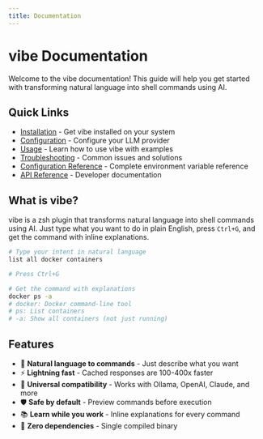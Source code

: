 ```yaml
---
title: Documentation
---
```


# vibe Documentation

Welcome to the vibe documentation! This guide will help you get started with transforming natural language into shell commands using AI.

## Quick Links

- [Installation](installation) - Get vibe installed on your system
- [Configuration](configuration) - Configure your LLM provider
- [Usage](usage) - Learn how to use vibe with examples
- [Troubleshooting](troubleshooting) - Common issues and solutions
- [Configuration Reference](reference) - Complete environment variable reference
- [API Reference](api) - Developer documentation

## What is vibe?

vibe is a zsh plugin that transforms natural language into shell commands using AI. Just type what you want to do in plain English, press `Ctrl+G`, and get the command with inline explanations.

```bash
# Type your intent in natural language
list all docker containers

# Press Ctrl+G

# Get the command with explanations
docker ps -a
# docker: Docker command-line tool
# ps: List containers
# -a: Show all containers (not just running)
```

## Features

- 🧠 **Natural language to commands** - Just describe what you want
- ⚡ **Lightning fast** - Cached responses are 100-400x faster
- 🔌 **Universal compatibility** - Works with Ollama, OpenAI, Claude, and more
- 🛡️ **Safe by default** - Preview commands before execution
- 📚 **Learn while you work** - Inline explanations for every command
- 🎯 **Zero dependencies** - Single compiled binary
